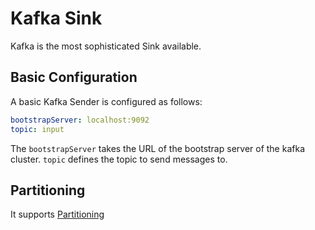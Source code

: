 # Kafka Sink
Kafka is the most sophisticated Sink available.


## Basic Configuration
A basic Kafka Sender is configured as follows:
```yaml
bootstrapServer: localhost:9092
topic: input
```

The `bootstrapServer` takes the URL of the bootstrap server of the kafka cluster.
`topic` defines the topic to send messages to.

## Partitioning
It supports [Partitioning](partition/README.md)